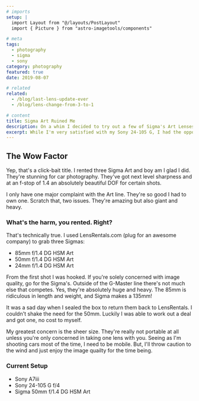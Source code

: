 ```yaml
---
# imports
setup: |
  import Layout from "@/layouts/PostLayout"
  import { Picture } from "astro-imagetools/components"

# meta
tags:
  - photography
  - sigma
  - sony
category: photography
featured: true
date: 2019-08-07

# related
related:
  - /blog/last-lens-update-ever
  - /blog/lens-change-from-3-to-1

# content
title: Sigma Art Ruined Me
description: On a whim I decided to try out a few of Sigma's Art Lenses. Now I have to own one. I'm blown away
excerpt: While I'm very satisfied with my Sony 24-105 G, I had the opportunity to play around with a set of Sigma Art lenses. Despite the size and weight, I love them. It's a series of lenses that sacrifices everything in the pursuit of image quality.
---
```


## The Wow Factor

Yep, that's a click-bait title. I rented three Sigma Art and boy am I glad I did. They're stunning for car photography. They've got next level sharpness and at an f-stop of 1.4 an absolutely beautiful DOF for certain shots.

<Picture
    src="/src/assets/images/shoots/2019/2019-08-17-signal-yellow-911/911s-targa_001.jpg"
    alt="hi"
    sizes="(min-width: 1024px) 800px, 100vw"
/>

I only have one major complaint with the Art line. They're so good I had to own one. Scratch that, two issues. They're amazing but also giant and heavy.

### What's the harm, you rented. Right?

That's technically true. I used LensRentals.com (plug for an awesome company) to grab three Sigmas:

- 85mm f/1.4 DG HSM Art
- 50mm f/1.4 DG HSM Art
- 24mm f/1.4 DG HSM Art

<Picture
    src="/src/assets/images/shoots/2019/2019-08-17-signal-yellow-911/911s-targa_012.jpg"
    alt="hi"
    sizes="(min-width: 1024px) 800px, 100vw"
/>

<Picture
    src="/src/assets/images/shoots/2019/2019-08-17-signal-yellow-911/911s-targa_008.jpg"
    alt="hi"
    sizes="(min-width: 1024px) 800px, 100vw"
/>

From the first shot I was hooked. If you're solely concerned with image quality, go for the Sigma's. Outside of the G-Master line there's not much else that competes. Yes, they're absolutely huge and heavy. The 85mm is ridiculous in length and weight, and Sigma makes a 135mm!

It was a sad day when I sealed the box to return them back to LensRentals. I couldn't shake the need for the 50mm. Luckily I was able to work out a deal and got one, no cost to myself.

My greatest concern is the sheer size. They're really not portable at all unless you're only concerned in taking one lens with you. Seeing as I'm shooting cars most of the time, I need to be mobile. But, I'll throw caution to the wind and just enjoy the image quailty for the time being.

### Current Setup

- Sony A7iii
- Sony 24-105 G f/4
- Sigma 50mm f/1.4 DG HSM Art
